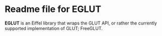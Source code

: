 Readme file for EGLUT
=====================

**EGLUT** is an Eiffel library that wraps the GLUT API, or rather the currently supported implementation of GLUT; FreeGLUT.
